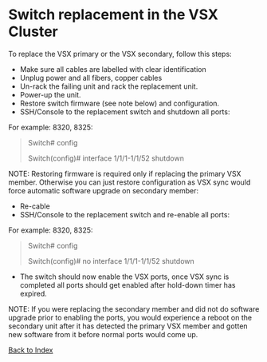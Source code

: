 # Switch replacement in the VSX Cluster

To replace the VSX primary or the VSX secondary, follow this steps: 

* Make sure all cables are labelled with clear identification 
* Unplug power and all fibers, copper cables 
* Un-rack the failing unit and rack the replacement unit. 
* Power-up the unit. 
* Restore switch firmware (see note below) and configuration. 
* SSH/Console to the replacement switch and shutdown all ports: 

For example: 8320, 8325: 

> Switch# config
> 
> Switch(config)# interface 1/1/1-1/1/52 shutdown 

NOTE: Restoring firmware is required only if replacing the primary VSX member. Otherwise you can just restore configuration as VSX sync would force automatic software upgrade on secondary member: 

* Re-cable
* SSH/Console to the replacement switch and re-enable all ports: 

For example: 8320, 8325:

> Switch# config
> 
> Switch(config)# no interface 1/1/1-1/1/52 shutdown

* The switch should now enable the VSX ports, once VSX sync is completed all ports should get enabled after hold-down timer has expired. 

NOTE: If you were replacing the secondary member and did not do software upgrade prior to enabling the ports, you would experience a reboot on the secondary unit after it has detected the primary VSX member and gotten new software from it before normal ports would come up.

[Back to Index](#index)

